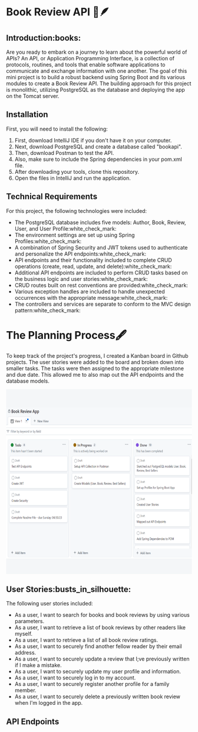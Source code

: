 # Book Review API :open_book::feather:
<h2>Introduction:books:</h2>
<p>Are you ready to embark on a journey to learn about the powerful world of APIs? An API, or Application 
Programming Interface, is a collection of protocols, routines, and tools that enable software applications 
to communicate and exchange information with one another. The goal of this mini project is to build a 
robust backend using Spring Boot and its various modules to create a Book Review API. The building approach
for this project is monolithic, utilizing PostgreSQL as the database and deploying the app on the Tomcat server.</p>
<h2>Installation</h2>
<p>First, you will need to install the following:</p>
<ol>
<li> First, download IntelliJ IDE if you don't have it on your computer. </li>
<li> Next, download PostgreSQL and create a database called "bookapi". </li>
<li> Then, download Postman to test the API. </li>
<li> Also, make sure to include the Spring dependencies in your pom.xml file.</li>
<li> After downloading your tools, clone this repository.</li>
<li> Open the files in IntelliJ and run the application.</li>
</ol>
<h2>Technical Requirements</h2>
<p>For this project, the following technologies were included:</p>
<ul>
<li>The PostgreSQL database includes five models: Author, Book, Review, User, and User Profile:white_check_mark:</li>
<li>The environment settings are set up using Spring Profiles:white_check_mark:</li>
<li>A combination of Spring Security and JWT tokens used to authenticate and personalize the API endpoints:white_check_mark:</li>
<li>API endpoints and their functionality included to complete CRUD operations (create, read, update, and delete):white_check_mark:</li>
<li>Additional API endpoints are included to perform CRUD tasks based on the business logic and user stories:white_check_mark:</li>
<li>CRUD routes built on rest conventions are provided:white_check_mark:</li>
<li>Various exception handles are included to handle unexpected occurrences with the appropriate message:white_check_mark:</li>
<li>The controllers and services are separate to conform to the MVC design pattern:white_check_mark:</li>
</ul>
<h1>The Planning Process🖋️</h1>
<p> To keep track of the project's progress, I created a Kanban board in Github projects. The user stories were
added to the board and broken down into smaller tasks. The tasks were then assigned to the appropriate
milestone and due date. This allowed me to also map out the API endpoints and the database models. </p>
<img align="center" width="800" height="500" src="images/kanban.png" alt="kanban">

<h2>User Stories:busts_in_silhouette:</h2>
<p>The following user stories included:</p>
<ul>
<li>As a user, I want to search for books and book reviews by using various parameters.</li>
<li>As a user, I want to retrieve a list of book reviews by other readers like myself.</li>
<li>As a user, I want to retrieve a list of all book review ratings.</li>
<li>As a user, I want to securely find another fellow reader by their email address.</li>
<li>As a user, I want to securely update a review that I;ve previously written if I make a mistake.</li>
<li>As a user, I want to securely update my user profile and information.</li>
<li>As a user, I want to securely log in to my account.</li>
<li>As a user, I want to securely register another profile for a family member.</li>
<li>As a user, I want to securely delete a previously written book review when I'm logged in the app.</li>
</ul>
<h2>API Endpoints</h2>

